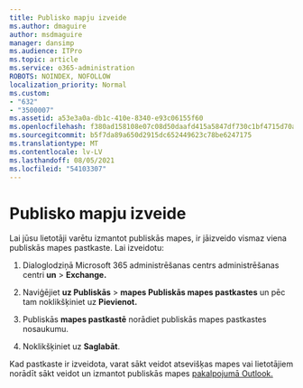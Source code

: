 ```yaml
---
title: Publisko mapju izveide
ms.author: dmaguire
author: msdmaguire
manager: dansimp
ms.audience: ITPro
ms.topic: article
ms.service: o365-administration
ROBOTS: NOINDEX, NOFOLLOW
localization_priority: Normal
ms.custom:
- "632"
- "3500007"
ms.assetid: a53e3a0a-db1c-410e-8340-e93c06155f60
ms.openlocfilehash: f380ad158108e07c08d50daafd415a5847df730c1bf4715d70aab7c30860f4d6
ms.sourcegitcommit: b5f7da89a650d2915dc652449623c78be6247175
ms.translationtype: MT
ms.contentlocale: lv-LV
ms.lasthandoff: 08/05/2021
ms.locfileid: "54103307"
---
```

# <a name="creating-public-folders"></a>Publisko mapju izveide

Lai jūsu lietotāji varētu izmantot publiskās mapes, ir jāizveido vismaz viena publiskās mapes pastkaste. Lai izveidotu:
  
1. Dialoglodziņā Microsoft 365 administrēšanas centrs administrēšanas centri **un** \> **Exchange.**

2. Naviģējiet **uz Publiskās** \> **mapes Publiskās mapes pastkastes** un pēc tam noklikšķiniet uz **Pievienot.**

3. Publiskās **mapes pastkastē** norādiet publiskās mapes pastkastes nosaukumu.

4. Noklikšķiniet uz **Saglabāt**.

Kad pastkaste ir izveidota, varat sākt veidot atsevišķas mapes vai lietotājiem norādīt sākt veidot un izmantot publiskās mapes [pakalpojumā Outlook.](https://support.office.com/article/Create-and-share-a-public-folder-in-Outlook-a2835011-d524-4a5c-a207-05c159bb2a97)
  